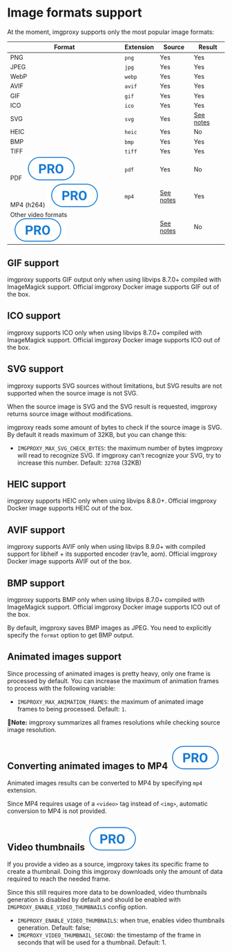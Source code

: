 # Image formats support

At the moment, imgproxy supports only the most popular image formats:

| Format | Extension | Source | Result |
| -------|-----------|--------|--------|
| PNG    | `png`     | Yes    | Yes    |
| JPEG   | `jpg`     | Yes    | Yes    |
| WebP   | `webp`    | Yes    | Yes    |
| AVIF   | `avif`    | Yes    | Yes    |
| GIF    | `gif`     | Yes    | Yes    |
| ICO    | `ico`     | Yes    | Yes    |
| SVG    | `svg`     | Yes    | [See notes](#svg-support) |
| HEIC   | `heic`    | Yes    | No     |
| BMP    | `bmp`     | Yes    | Yes    |
| TIFF   | `tiff`    | Yes    | Yes    |
| PDF <img class='pro-badge' src='assets/pro.svg' alt='pro' /> | `pdf` | Yes | No |
| MP4 (h264) <img class='pro-badge' src='assets/pro.svg' alt='pro' /> | `mp4` | [See notes](#video-thumbnails) | Yes |
| Other video formats <img class='pro-badge' src='assets/pro.svg' alt='pro' /> | | [See notes](#video-thumbnails) | No |

## GIF support

imgproxy supports GIF output only when using libvips 8.7.0+ compiled with ImageMagick support. Official imgproxy Docker image supports GIF out of the box.

## ICO support

imgproxy supports ICO only when using libvips 8.7.0+ compiled with ImageMagick support. Official imgproxy Docker image supports ICO out of the box.

## SVG support

imgproxy supports SVG sources without limitations, but SVG results are not supported when the source image is not SVG.

When the source image is SVG and the SVG result is requested, imgproxy returns source image without modifications.

imgproxy reads some amount of bytes to check if the source image is SVG. By default it reads maximum of 32KB, but you can change this:

* `IMGPROXY_MAX_SVG_CHECK_BYTES`: the maximum number of bytes imgproxy will read to recognize SVG. If imgproxy can't recognize your SVG, try to increase this number. Default: `32768` (32KB)

## HEIC support

imgproxy supports HEIC only when using libvips 8.8.0+. Official imgproxy Docker image supports HEIC out of the box.

## AVIF support

imgproxy supports AVIF only when using libvips 8.9.0+ with compiled support for libheif + its supported encoder (rav1e, aom). Official imgproxy Docker image supports AVIF out of the box.

## BMP support

imgproxy supports BMP only when using libvips 8.7.0+ compiled with ImageMagick support. Official imgproxy Docker image supports ICO out of the box.

By default, imgproxy saves BMP images as JPEG. You need to explicitly specify the `format` option to get BMP output.

## Animated images support

Since processing of animated images is pretty heavy, only one frame is processed by default. You can increase the maximum of animation frames to process with the following variable:

* `IMGPROXY_MAX_ANIMATION_FRAMES`: the maximum of animated image frames to being processed. Default: `1`.

**📝Note:** imgproxy summarizes all frames resolutions while checking source image resolution.

## Converting animated images to MP4<img class='pro-badge' src='assets/pro.svg' alt='pro' />

Animated images results can be converted to MP4 by specifying `mp4` extension.

Since MP4 requires usage of a `<video>` tag instead of `<img>`, automatic conversion to MP4 is not provided.

## Video thumbnails<img class='pro-badge' src='assets/pro.svg' alt='pro' />

If you provide a video as a source, imgproxy takes its specific frame to create a thumbnail. Doing this imgproxy downloads only the amount of data required to reach the needed frame.

Since this still requires more data to be downloaded, video thumbnails generation is disabled by default and should be enabled with `IMGPROXY_ENABLE_VIDEO_THUMBNAILS` config option.

* `IMGPROXY_ENABLE_VIDEO_THUMBNAILS`: when true, enables video thumbnails generation. Default: false;
* `IMGPROXY_VIDEO_THUMBNAIL_SECOND`: the timestamp of the frame in seconds that will be used for a thumbnail. Default: 1.
